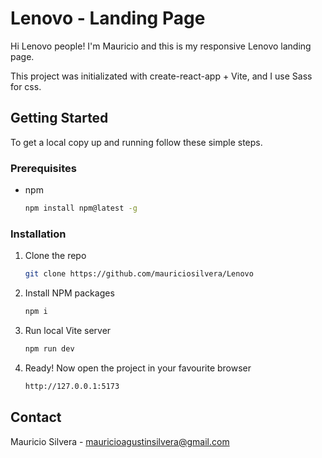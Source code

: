 # Lenovo - Landing Page

Hi Lenovo people! I'm Mauricio and this is my responsive Lenovo landing page.

This project was initializated with create-react-app + Vite, and I use Sass for css.

## Getting Started

To get a local copy up and running follow these simple steps.

### Prerequisites

- npm

  ```sh
  npm install npm@latest -g
  ```

### Installation

1. Clone the repo

   ```sh
   git clone https://github.com/mauriciosilvera/Lenovo
   ```

2. Install NPM packages

   ```sh
   npm i
   ```

3. Run local Vite server

   ```sh
   npm run dev
   ```

4. Ready! Now open the project in your favourite browser

   ```sh
   http://127.0.0.1:5173
   ```

## Contact

Mauricio Silvera - mauricioagustinsilvera@gmail.com

